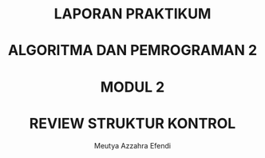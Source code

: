 # <h1 align="center">LAPORAN PRAKTIKUM 
# <h1 align="center">ALGORITMA DAN PEMROGRAMAN 2
# <h1 align="center">MODUL 2
# <h1 align="center">REVIEW STRUKTUR KONTROL
</h1>
<p align="center">Meutya Azzahra Efendi</p>
